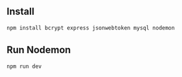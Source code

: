 ## Install
```bash
npm install bcrypt express jsonwebtoken mysql nodemon
```

## Run Nodemon
```bash
npm run dev
```